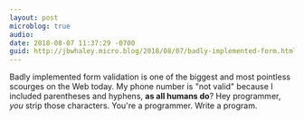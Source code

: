 ```yaml
---
layout: post
microblog: true
audio: 
date: 2018-08-07 11:37:29 -0700
guid: http://jbwhaley.micro.blog/2018/08/07/badly-implemented-form.html
---
```

Badly implemented form validation is one of the biggest and most pointless scourges on the Web today. My phone number is "not valid" because I included parentheses and hyphens, **as all humans do**? Hey programmer, *you* strip those characters. You're a programmer. Write a program.
